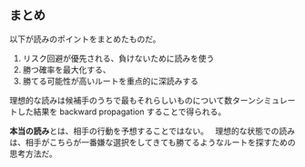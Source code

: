 ## まとめ

以下が読みのポイントをまとめたものだ。

1. リスク回避が優先される、負けないために読みを使う
    
2. 勝つ確率を最大化する、
    
3. 勝てる可能性が高いルートを重点的に深読みする

理想的な読みは候補手のうちで最もそれらしいものについて数ターンシミュレートした結果を backward propagation することで得られる。

**本当の読み**とは、相手の行動を予想することではない。  
理想的な状態での読みは、相手がこちらが一番嫌な選択をしてきても勝てるようなルートを探すための思考方法だ。
